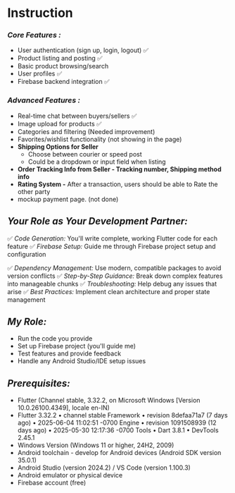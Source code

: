 # Instruction

### *Core Features :*

- User authentication (sign up, login, logout)  ✅
- Product listing and posting ✅
- Basic product browsing/search
- User profiles ✅
- Firebase backend integration ✅

### *Advanced Features  :*

- Real-time chat between buyers/sellers ✅
- Image upload for products ✅
- Categories and filtering (Needed improvement)
- Favorites/wishlist functionality (not showing in the page)
- **Shipping Options for Seller**
    - Choose between courier or speed post
    - Could be a dropdown or input field when listing
- **Order Tracking Info from Seller - Tracking number, Shipping method info**
- **Rating System -** After a transaction, users should be able to Rate the other party
- mockup payment page. (not done)


## *Your Role as Your Development Partner:*

✅ *Code Generation:* You'll write complete, working Flutter code for each feature
✅ *Firebase Setup:* Guide me through Firebase project setup and configuration

✅ *Dependency Management:* Use modern, compatible packages to avoid version conflicts
✅ *Step-by-Step Guidance:* Break down complex features into manageable chunks
✅ *Troubleshooting:* Help debug any issues that arise
✅ *Best Practices:* Implement clean architecture and proper state management

## *My Role:*

- Run the code you provide
- Set up Firebase project (you'll guide me)
- Test features and provide feedback
- Handle any Android Studio/IDE setup issues



## *Prerequisites:*

- Flutter (Channel stable, 3.32.2, on Microsoft Windows [Version 10.0.26100.4349], locale en-IN)
- Flutter 3.32.2 • channel stable
Framework • revision 8defaa71a7 (7 days ago) • 2025-06-04 11:02:51 -0700
Engine • revision 1091508939 (12 days ago) • 2025-05-30 12:17:36 -0700
Tools • Dart 3.8.1 • DevTools 2.45.1
- Windows Version (Windows 11 or higher, 24H2, 2009)
- Android toolchain - develop for Android devices (Android SDK version 35.0.1)
- Android Studio (version 2024.2) /  VS Code (version 1.100.3)
- Android emulator or physical device
- Firebase account (free)


